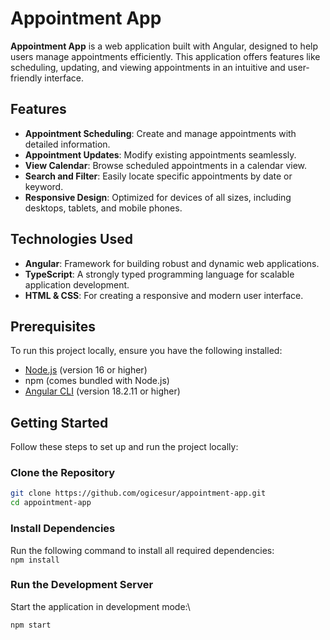 # Appointment App

**Appointment App** is a web application built with Angular, designed to help users manage appointments efficiently. This application offers features like scheduling, updating, and viewing appointments in an intuitive and user-friendly interface.

## Features

- **Appointment Scheduling**: Create and manage appointments with detailed information.
- **Appointment Updates**: Modify existing appointments seamlessly.
- **View Calendar**: Browse scheduled appointments in a calendar view.
- **Search and Filter**: Easily locate specific appointments by date or keyword.
- **Responsive Design**: Optimized for devices of all sizes, including desktops, tablets, and mobile phones.

## Technologies Used

- **Angular**: Framework for building robust and dynamic web applications.
- **TypeScript**: A strongly typed programming language for scalable application development.
- **HTML & CSS**: For creating a responsive and modern user interface.

## Prerequisites

To run this project locally, ensure you have the following installed:

- [Node.js](https://nodejs.org/) (version 16 or higher)
- npm (comes bundled with Node.js)
- [Angular CLI](https://angular.io/cli) (version 18.2.11 or higher)

## Getting Started

Follow these steps to set up and run the project locally:

### Clone the Repository

```bash
git clone https://github.com/ogicesur/appointment-app.git
cd appointment-app
```

### Install Dependencies

Run the following command to install all required dependencies:\
`npm install`

### Run the Development Server

Start the application in development mode:\

`npm start`

